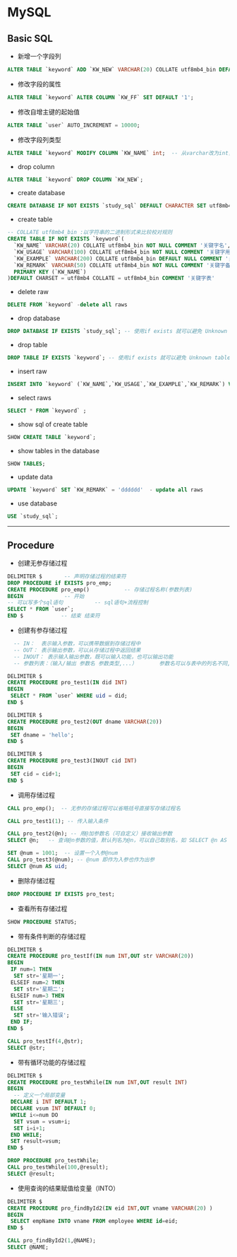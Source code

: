 # MySQL

## Basic SQL

- 新增一个字段列  

```sql
ALTER TABLE `keyword` ADD `KW_NEW` VARCHAR(20) COLLATE utf8mb4_bin DEFAULT NULL COMMENT '关键字NEWCOLUMN';
```

- 修改字段的属性  

```sql
ALTER TABLE `keyword` ALTER COLUMN `KW_FF` SET DEFAULT '1';
```

- 修改自增主键的起始值  

```sql
ALTER TABLE `user` AUTO_INCREMENT = 10000;
```

- 修改字段列类型  

```sql
ALTER TABLE `keyword` MODIFY COLUMN `KW_NAME` int;  -- 从varchar改为int，前提是记录中的值都是整数不然会报错
```

- drop column  

```sql
ALTER TABLE `keyword` DROP COLUMN `KW_NEW`;
```

- create database  

```sql
CREATE DATABASE IF NOT EXISTS `study_sql` DEFAULT CHARACTER SET utf8mb4;
```

- create table  

```sql
-- COLLATE utf8mb4_bin :以字符串的二进制形式来比较校对规则 
CREATE TABLE IF NOT EXISTS `keyword`(
  `KW_NAME` VARCHAR(20) COLLATE utf8mb4_bin NOT NULL COMMENT '关键字名',
  `KW_USAGE` VARCHAR(100) COLLATE utf8mb4_bin NOT NULL COMMENT '关键字用法',
  `KW_EXAMPLE` VARCHAR(200) COLLATE utf8mb4_bin DEFAULT NULL COMMENT '关键字实例',
  `KW_REMARK` VARCHAR(50) COLLATE utf8mb4_bin NOT NULL COMMENT '关键字备注',
  PRIMARY KEY (`KW_NAME`)
)DEFAULT CHARSET = utf8mb4 COLLATE = utf8mb4_bin COMMENT '关键字表'
```

- delete raw  

```sql
DELETE FROM `keyword` -delete all raws
```

- drop database  

```sql
DROP DATABASE IF EXISTS `study_sql`; -- 使用if exists 就可以避免 Unknown table，Unknown database的报错
```

- drop table  

```sql
DROP TABLE IF EXISTS `keyword`; -- 使用if exists 就可以避免 Unknown table，Unknown database的报错
```

- insert raw  

```sql
INSERT INTO `keyword` (`KW_NAME`,`KW_USAGE`,`KW_EXAMPLE`,`KW_REMARK`) VALUES ('vvvss','seese','dabae','oooee');
```

- select raws  

```sql
SELECT * FROM `keyword` ;
```

- show sql of create table  

```sql
SHOW CREATE TABLE `keyword`;
```

- show tables in the database  

```sql
SHOW TABLES;
```

- update data  

```sql
UPDATE `keyword` SET `KW_REMARK` = 'dddddd'  - update all raws
```

- use database  

```sql
USE `study_sql`;
```
---

## Procedure

- 创建无参存储过程  

```sql
DELIMITER $       -- 声明存储过程的结束符 
DROP PROCEDURE if EXISTS pro_emp;
CREATE PROCEDURE pro_emp()           -- 存储过程名称(参数列表)
BEGIN             -- 开始
-- 可以写多个sql语句          -- sql语句+流程控制
SELECT * FROM `user`;
END $            -- 结束 结束符
```

- 创建有参存储过程  

```sql
  -- IN：  表示输入参数，可以携带数据到存储过程中
  -- OUT： 表示输出参数，可以从存储过程中返回结果
  -- INOUT： 表示输入输出参数，既可以输入功能，也可以输出功能
  -- 参数列表：（输入/输出 参数名 参数类型,...）       参数名可以与表中的列名不同,但是存储过程的参数名最好不要和列名相同，例如sid = sid作为条件的时候会查出来多行，即没有用入参就执行了查询

DELIMITER $
CREATE PROCEDURE pro_test1(IN did INT)
BEGIN
 SELECT * FROM `user` WHERE uid = did;
END $

DELIMITER $
CREATE PROCEDURE pro_test2(OUT dname VARCHAR(20))
BEGIN
 SET dname = 'hello';
END $

DELIMITER $
CREATE PROCEDURE pro_test3(INOUT cid INT)
BEGIN
 SET cid = cid+1;
END $
```

- 调用存储过程  

```sql
CALL pro_emp();  -- 无参的存储过程可以省略括号直接写存储过程名

CALL pro_test1(1); -- 传入输入条件

CALL pro_test2(@n); -- 用@加参数名（可自定义）接收输出参数
SELECT @n;   -- 查询@n参数的值，默认列名为@n，可以自己取别名，如 SELECT @n AS `name`;

SET @num = 1001;  -- 设置一个入参@num
CALL pro_test3(@num); -- @num 即作为入参也作为出参
SELECT @num AS uid;
```

- 删除存储过程  

```sql
DROP PROCEDURE IF EXISTS pro_test;
```

- 查看所有存储过程  

```sql
SHOW PROCEDURE STATUS;
```

- 带有条件判断的存储过程  

```sql
DELIMITER $
CREATE PROCEDURE pro_testIf(IN num INT,OUT str VARCHAR(20))
BEGIN
 IF num=1 THEN
  SET str='星期一';
 ELSEIF num=2 THEN
  SET str='星期二';
 ELSEIF num=3 THEN
  SET str='星期三';
 ELSE
  SET str='输入错误';
 END IF;
END $

CALL pro_testIf(4,@str);
SELECT @str;
```

- 带有循环功能的存储过程  

```sql
DELIMITER $
CREATE PROCEDURE pro_testWhile(IN num INT,OUT result INT)
BEGIN
  -- 定义一个局部变量
 DECLARE i INT DEFAULT 1;
 DECLARE vsum INT DEFAULT 0;
 WHILE i<=num DO
  SET vsum = vsum+i;
  SET i=i+1;
 END WHILE;
 SET result=vsum;
END $

DROP PROCEDURE pro_testWhile;
CALL pro_testWhile(100,@result);
SELECT @result;
```

- 使用查询的结果赋值给变量（INTO）  

```sql
DELIMITER $
CREATE PROCEDURE pro_findById2(IN eid INT,OUT vname VARCHAR(20) )
BEGIN
 SELECT empName INTO vname FROM employee WHERE id=eid;
END $

CALL pro_findById2(1,@NAME);
SELECT @NAME;
```
